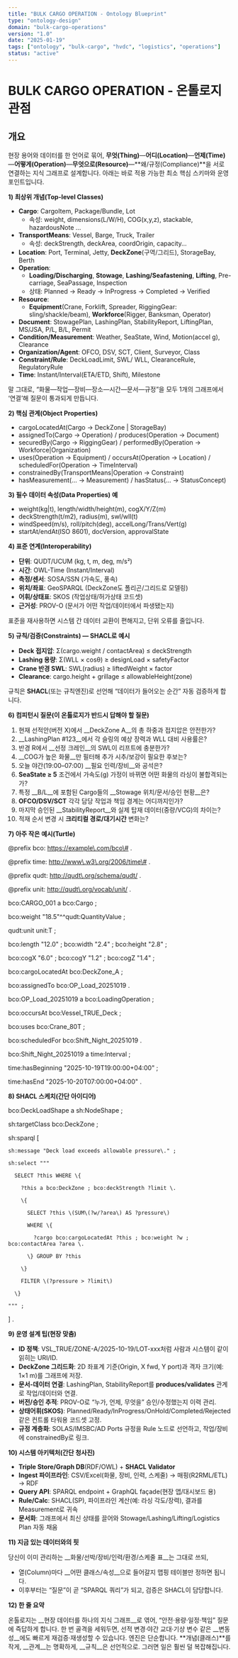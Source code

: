 ```yaml
---
title: "BULK CARGO OPERATION - Ontology Blueprint"
type: "ontology-design"
domain: "bulk-cargo-operations"
version: "1.0"
date: "2025-01-19"
tags: ["ontology", "bulk-cargo", "hvdc", "logistics", "operations"]
status: "active"
---
```


# BULK CARGO OPERATION - 온톨로지 관점

## 개요

현장 용어와 데이터를 한 언어로 묶어, **무엇(Thing)**—**어디(Location)**—**언제(Time)**—**어떻게(Operation)**—**무엇으로(Resource)**—**왜/규정(Compliance)**을 서로 연결하는 지식 그래프로 설계합니다. 아래는 바로 적용 가능한 최소 핵심 스키마와 운영 포인트입니다.

__1\) 최상위 개념\(Top\-level Classes\)__

- __Cargo__: CargoItem, Package/Bundle, Lot
	- 속성: weight, dimensions\(L/W/H\), COG\(x,y,z\), stackable, hazardousNote …
- __TransportMeans__: Vessel, Barge, Truck, Trailer
	- 속성: deckStrength, deckArea, coordOrigin, capacity…
- __Location__: Port, Terminal, Jetty, __DeckZone__\(구역/그리드\), StorageBay, Berth
- __Operation__:
	- __Loading/Discharging__, __Stowage__, __Lashing/Seafastening__, __Lifting__, Pre\-carriage, SeaPassage, Inspection
	- 상태: Planned → Ready → InProgress → Completed → Verified
- __Resource__:
	- __Equipment__\(Crane, Forklift, Spreader, RiggingGear: sling/shackle/beam\), __Workforce__\(Rigger, Banksman, Operator\)
- __Document__: StowagePlan, LashingPlan, StabilityReport, LiftingPlan, MS/JSA, P/L, B/L, Permit
- __Condition/Measurement__: Weather, SeaState, Wind, Motion\(accel g\), Clearance
- __Organization/Agent__: OFCO, DSV, SCT, Client, Surveyor, Class
- __Constraint/Rule__: DeckLoadLimit, SWL/ WLL, ClearanceRule, RegulatoryRule
- __Time__: Instant/Interval\(ETA/ETD, Shift\), Milestone

말 그대로, “화물—작업—장비—장소—시간—문서—규정”을 모두 1개의 그래프에서 ‘연결’해 질문이 통과되게 만듭니다\.

__2\) 핵심 관계\(Object Properties\)__

- cargoLocatedAt\(Cargo → DeckZone | StorageBay\)
- assignedTo\(Cargo → Operation\) / produces\(Operation → Document\)
- securedBy\(Cargo → RiggingGear\) / performedBy\(Operation → Workforce|Organization\)
- uses\(Operation → Equipment\) / occursAt\(Operation → Location\) / scheduledFor\(Operation → TimeInterval\)
- constrainedBy\(TransportMeans|Operation → Constraint\)
- hasMeasurement\(… → Measurement\) / hasStatus\(… → StatusConcept\)

__3\) 필수 데이터 속성\(Data Properties\) 예__

- weight\(kg|t\), length/width/height\(m\), cogX/Y/Z\(m\)
- deckStrength\(t/m2\), radius\(m\), swl/wll\(t\)
- windSpeed\(m/s\), roll/pitch\(deg\), accelLong/Trans/Vert\(g\)
- startAt/endAt\(ISO 8601\), docVersion, approvalState

__4\) 표준 연계\(Interoperability\)__

- __단위__: QUDT/UCUM \(kg, t, m, deg, m/s²\)
- __시간__: OWL\-Time \(Instant/Interval\)
- __측정/센서__: SOSA/SSN \(가속도, 풍속\)
- __위치/좌표__: GeoSPARQL \(DeckZone도 폴리곤/그리드로 모델링\)
- __어휘/상태표__: SKOS \(작업상태/허가상태 코드셋\)
- __근거성__: PROV\-O \(문서가 어떤 작업/데이터에서 파생됐는지\)

표준을 재사용하면 시스템 간 데이터 교환이 편해지고, 단위 오류를 줄입니다\.

__5\) 규칙/검증\(Constraints\) — SHACL로 예시__

- __Deck 접지압__: Σ\(cargo\.weight / contactArea\) ≤ deckStrength
- __Lashing 용량__: Σ\(WLL × cosθ\) ≥ designLoad × safetyFactor
- __Crane 반경 SWL__: SWL\(radius\) ≥ liftedWeight × factor
- __Clearance__: cargo\.height \+ grillage ≤ allowableHeight\(zone\)

규칙은 __SHACL__\(또는 규칙엔진\)로 선언해 “데이터가 들어오는 순간” 자동 검증하게 합니다\.

__6\) 컴피턴시 질문\(이 온톨로지가 반드시 답해야 할 질문\)__

1. 현재 선적안\(버전 X\)에서 __DeckZone A__의 총 하중과 접지압은 안전한가?
2. __LashingPlan \#123__에서 각 슬링의 예상 장력과 WLL 대비 사용률은?
3. 반경 R에서 __선정 크레인__의 SWL이 리프트에 충분한가?
4. __COG가 높은 화물__만 필터해 추가 시추/보강이 필요한 후보는?
5. 오늘 야간\(19:00–07:00\) __필요 인력/장비__와 공석은?
6. __SeaState ≥ 5__ 조건에서 가속도\(g\) 가정이 바뀌면 어떤 화물의 라싱이 불합격되는가?
7. 특정 __B/L__에 포함된 Cargo들의 __Stowage 위치/문서/승인 현황__은?
8. __OFCO/DSV/SCT__ 각각 담당 작업과 책임 경계는 어디까지인가?
9. 마지막 승인된 __StabilityReport__와 실제 탑재 데이터\(중량/VCG\)의 차이는?
10. 적재 순서 변경 시 __크리티컬 경로/대기시간__ 변화는?

__7\) 아주 작은 예시\(Turtle\)__

@prefix bco:   <https://example\.com/bco\#> \.

@prefix time:  <http://www\.w3\.org/2006/time\#> \.

@prefix qudt:  <http://qudt\.org/schema/qudt/> \.

@prefix unit:  <http://qudt\.org/vocab/unit/> \.

bco:CARGO\_001 a bco:Cargo ;

  bco:weight "18\.5"^^qudt:QuantityValue ;

  qudt:unit unit:T ;

  bco:length "12\.0" ; bco:width "2\.4" ; bco:height "2\.8" ;

  bco:cogX "6\.0" ; bco:cogY "1\.2" ; bco:cogZ "1\.4" ;

  bco:cargoLocatedAt bco:DeckZone\_A ;

  bco:assignedTo bco:OP\_Load\_20251019 \.

bco:OP\_Load\_20251019 a bco:LoadingOperation ;

  bco:occursAt bco:Vessel\_TRUE\_Deck ;

  bco:uses bco:Crane\_80T ;

  bco:scheduledFor bco:Shift\_Night\_20251019 \.

bco:Shift\_Night\_20251019 a time:Interval ;

  time:hasBeginning "2025\-10\-19T19:00:00\+04:00" ;

  time:hasEnd       "2025\-10\-20T07:00:00\+04:00" \.

__8\) SHACL 스케치\(간단 아이디어\)__

bco:DeckLoadShape a sh:NodeShape ;

  sh:targetClass bco:DeckZone ;

  sh:sparql \[

    sh:message "Deck load exceeds allowable pressure\." ;

    sh:select """

      SELECT ?this WHERE \{

        ?this a bco:DeckZone ; bco:deckStrength ?limit \.

        \{

          SELECT ?this \(SUM\(?w/?area\) AS ?pressure\)

          WHERE \{

            ?cargo bco:cargoLocatedAt ?this ; bco:weight ?w ; bco:contactArea ?area \.

          \} GROUP BY ?this

        \}

        FILTER \(?pressure > ?limit\)

      \}

    """ ;

  \] \.

__9\) 운영 설계 팁\(현장 맞춤\)__

- __ID 정책__: VSL\_TRUE/ZONE\-A/2025\-10\-19/LOT\-xxx처럼 사람과 시스템이 같이 읽히는 URI/ID\.
- __DeckZone 그리드화__: 2D 좌표계 기준\(Origin, X fwd, Y port\)과 격자 크기\(예: 1×1 m\)를 그래프에 저장\.
- __문서\-데이터 연결__: LashingPlan, StabilityReport를 __produces/validates__ 관계로 작업/데이터와 연결\.
- __버전/승인 추적__: PROV\-O로 “누가, 언제, 무엇을” 승인/수정했는지 이력 관리\.
- __상태어휘\(SKOS\)__: Planned/Ready/InProgress/OnHold/Completed/Rejected 같은 컨트롤 타워용 코드셋 고정\.
- __규정 계층화__: SOLAS/IMSBC/AD Ports 규정을 Rule 노드로 선언하고, 작업/장비에 constrainedBy로 링크\.

__10\) 시스템 아키텍처\(간단 청사진\)__

- __Triple Store/Graph DB__\(RDF/OWL\) \+ __SHACL Validator__
- __Ingest 파이프라인__: CSV/Excel\(화물, 장비, 인력, 스케줄\) → 매핑\(R2RML/ETL\) → RDF
- __Query API__: SPARQL endpoint \+ GraphQL façade\(현장 앱/대시보드 용\)
- __Rule/Calc__: SHACL\(SP\), 파이프라인 계산\(예: 라싱 각도/장력\), 결과를 Measurement로 귀속
- __문서화__: 그래프에서 최신 상태를 끌어와 Stowage/Lashing/Lifting/Logistics Plan 자동 채움

__11\) 지금 있는 데이터와의 핏__

당신이 이미 관리하는 __화물/선박/장비/인력/환경/스케줄 표__는 그대로 쓰되,

- 열\(Column\)마다 __어떤 클래스/속성__으로 들어갈지 맵핑 테이블만 정하면 됩니다\.
- 이후부터는 “질문”이 곧 “SPARQL 쿼리”가 되고, 검증은 SHACL이 담당합니다\.

__12\) 한 줄 요약__

온톨로지는 __현장 데이터를 하나의 지식 그래프__로 엮어, “안전·용량·일정·책임” 질문에 즉답하게 합니다\. 한 번 골격을 세워두면, 선적 변경·야간 교대·기상 변수 같은 __변동성__에도 빠르게 재검증·재생성할 수 있습니다\. 엔진은 단순합니다\. \*\*개념\(클래스\)\*\*를 작게, __관계__는 명확하게, __규칙__은 선언적으로\. 그러면 일은 훨씬 덜 복잡해집니다\.

